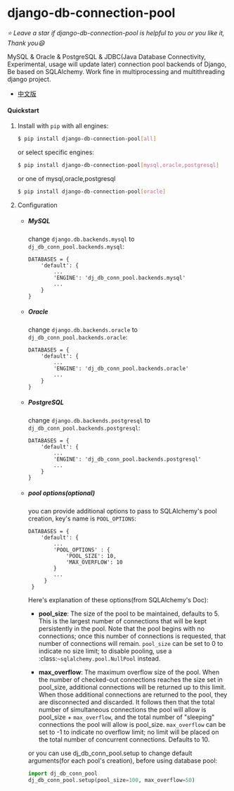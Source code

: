 # django-db-connection-pool

*:star: Leave a star if django-db-connection-pool is helpful to you or you like it, Thank you:smile:*

MySQL & Oracle & PostgreSQL & JDBC(Java Database Connectivity, Experimental, usage will update later) connection pool backends of Django, Be based on SQLAlchemy. 
Work fine in multiprocessing and multithreading django project.

* [中文版](README_CN.md)

#### Quickstart
1. Install with `pip` with all engines:
    ```bash
    $ pip install django-db-connection-pool[all]
    ```
    or select specific engines:
    ```bash
    $ pip install django-db-connection-pool[mysql,oracle,postgresql]
    ```
    or one of mysql,oracle,postgresql
    ```bash
    $ pip install django-db-connection-pool[oracle]
    ```

2. Configuration
    * ##### MySQL  
        change `django.db.backends.mysql` to `dj_db_conn_pool.backends.mysql`:
        ```
        DATABASES = {
            'default': {
                ...
                'ENGINE': 'dj_db_conn_pool.backends.mysql'
                ...
            }
        }
        ```
    
    * ##### Oracle  
        change `django.db.backends.oracle` to `dj_db_conn_pool.backends.oracle`:
        ```
        DATABASES = {
            'default': {
                ...
                'ENGINE': 'dj_db_conn_pool.backends.oracle'
                ...
            }
        }
        ```
     * ##### PostgreSQL  
        change `django.db.backends.postgresql` to `dj_db_conn_pool.backends.postgresql`:
        ```
        DATABASES = {
            'default': {
                ...
                'ENGINE': 'dj_db_conn_pool.backends.postgresql'
                ...
            }
        }
        ```
    * ##### pool options(optional)
        you can provide additional options to pass to SQLAlchemy's pool creation, key's name is `POOL_OPTIONS`:
        ```
        DATABASES = {
            'default': {
                ...
                'POOL_OPTIONS' : {
                    'POOL_SIZE': 10,
                    'MAX_OVERFLOW': 10
                }
                ...
             }
         }
        ```
        
        Here's explanation of these options(from SQLAlchemy's Doc):
        
        * **pool_size**: The size of the pool to be maintained,
                  defaults to 5. This is the largest number of connections that
                  will be kept persistently in the pool. Note that the pool
                  begins with no connections; once this number of connections
                  is requested, that number of connections will remain.
                  `pool_size` can be set to 0 to indicate no size limit; to
                  disable pooling, use a :class:`~sqlalchemy.pool.NullPool`
                  instead.
        
        * **max_overflow**: The maximum overflow size of the
                  pool. When the number of checked-out connections reaches the
                  size set in pool_size, additional connections will be
                  returned up to this limit. When those additional connections
                  are returned to the pool, they are disconnected and
                  discarded. It follows then that the total number of
                  simultaneous connections the pool will allow is pool_size +
                  `max_overflow`, and the total number of "sleeping"
                  connections the pool will allow is pool_size. `max_overflow`
                  can be set to -1 to indicate no overflow limit; no limit
                  will be placed on the total number of concurrent
                  connections. Defaults to 10.
                  
        or you can use dj_db_conn_pool.setup to change default arguments(for each pool's creation), before using database pool:
        ```python
        import dj_db_conn_pool
        dj_db_conn_pool.setup(pool_size=100, max_overflow=50)
        ```
